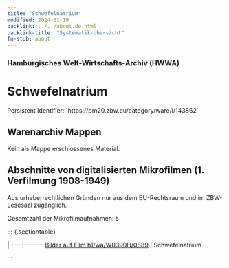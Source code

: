```yaml
---
title: "Schwefelnatrium"
modified: 2024-01-19
backlink: ../../about.de.html
backlink-title: "Systematik-Übersicht"
fn-stub: about
---
```


### Hamburgisches Welt-Wirtschafts-Archiv (HWWA)

# Schwefelnatrium

<div class="hint">Persistent Identifier: `https://pm20.zbw.eu/category/ware/i/143862`</div>







## Warenarchiv Mappen





Kein als Mappe erschlossenes Material.



<a id="filmsections" />

## Abschnitte von digitalisierten Mikrofilmen (1. Verfilmung 1908-1949)

<p>Aus urheberrechtlichen Gründen nur aus dem EU-Rechtsraum und im ZBW-Lesesaal zugänglich.</p>


<p>Gesamtzahl der Mikrofilmaufnahmen: 5</p>





::: {.sectiontable}

 | 
----|-------
<a class="btn" href="https://pm20.zbw.eu/film/h1/wa/W0390H/0889" rel="nofollow">Bilder auf Film h1/wa/W0390H/0889</a> | Schwefelnatrium


:::
















